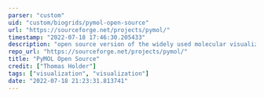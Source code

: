 ```yaml
---
parser: "custom"
uid: "custom/biogrids/pymol-open-source"
url: "https://sourceforge.net/projects/pymol/"
timestamp: "2022-07-18 17:46:30.205433"
description: "open source version of the widely used molecular visualization package developed by Warren DeLano."
repo_url: "https://sourceforge.net/projects/pymol/"
title: "PyMOL Open Source"
credit: ["Thomas Holder"]
tags: ["visualization", "visualization"]
date: "2022-07-18 21:23:31.813741"
---
```

